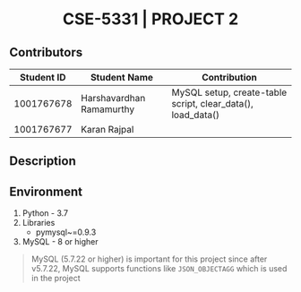 <h1 align="center">
    CSE-5331 | PROJECT 2
</h1>

## Contributors

Student ID | Student Name | Contribution
---|---|---
1001767678 | Harshavardhan Ramamurthy | MySQL setup, create-table script, clear_data(), load_data()
1001767677 | Karan Rajpal | 

## Description

## Environment
1. Python - 3.7
2. Libraries
    * pymysql~=0.9.3
3. MySQL - 8 or higher
> MySQL (5.7.22 or higher) is important for this project since after v5.7.22,
> MySQL supports functions like `JSON_OBJECTAGG` which is used in the project

